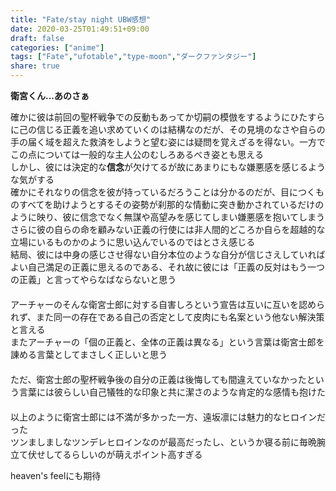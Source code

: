 ```yaml
---
title: "Fate/stay night UBW感想"
date: 2020-03-25T01:49:51+09:00
draft: false
categories: ["anime"]
tags: ["Fate","ufotable","type-moon","ダークファンタジー"]
share: true
---
```

**衛宮くん...あのさぁ** 
   
確かに彼は前回の聖杯戦争での反動もあってか切嗣の模倣をするようにひたすらに己の信じる正義を追い求めていくのは結構なのだが、その見境のなさや自らの手の届く域を超えた救済をしようと望む姿には疑問を覚えざるを得ない。一方でこの点については一般的な主人公のむしろあるべき姿とも思える  
しかし、彼には決定的な**信念**が欠けてるが故にあまりにもな嫌悪感を感じるような気がする  
確かにそれなりの信念を彼が持っているだろうことは分かるのだが、目につくものすべてを助けようとするその姿勢が刹那的な情動に突き動かされているだけのように映り、彼に信念でなく無謀や高望みを感じてしまい嫌悪感を抱いてしまう  
さらに彼の自らの命を顧みない正義の行使には非人間的どころか自らを超越的な立場にいるものかのように思い込んでいるのではとさえ感じる  
結局、彼には中身の感じさせ得ない自分本位のような自分が信じさえしていればよい自己満足の正義に思えるのである、それ故に彼には「正義の反対はもう一つの正義」と言ってやらなばならないと思う  
　  
アーチャーのそんな衛宮士郎に対する自害しろという宣告は互いに互いを認められず、また同一の存在である自己の否定として皮肉にも名案という他ない解決策と言える  
またアーチャーの「個の正義と、全体の正義は異なる」という言葉は衛宮士郎を諌める言葉としてまさしく正しいと思う  
　  
ただ、衛宮士郎の聖杯戦争後の自分の正義は後悔しても間違えていなかったという言葉には彼らしい自己犠牲的な印象と共に潔さのような肯定的な感情も抱けた      
　  
以上のように衛宮士郎には不満が多かった一方、遠坂凛には魅力的なヒロインだった  
ツンましましなツンデレヒロインなのが最高だったし、というか寝る前に毎晩腕立て伏せしてるらしいのが萌えポイント高すぎる

heaven's feelにも期待